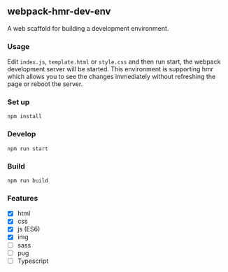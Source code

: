 ## webpack-hmr-dev-env
A web scaffold for building a development environment.

### Usage
Edit ```index.js```, ```template.html``` or ```style.css``` and then run start,
the webpack development server will be started. This environment is supporting hmr
which allows you to see the changes immediately without refreshing the page or reboot
the server.

### Set up
```npm install```

### Develop
```npm run start```

### Build
```npm run build```

### Features
- [x] html
- [x] css
- [x] js (ES6)
- [x] img
- [ ] sass
- [ ] pug
- [ ] Typescript
